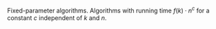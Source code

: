 Fixed-parameter algorithms.
Algorithms with running time $f(k) \cdot n^c$ for a constant $c$ independent of $k$ and $n$.